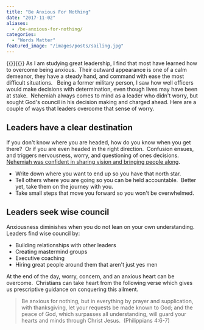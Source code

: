 ```yaml
---
title: "Be Anxious For Nothing"
date: "2017-11-02"
aliases:
  - /be-anxious-for-nothing/
categories: 
  - "Words Matter"
featured_image: "/images/posts/sailing.jpg"
---
```

{{<featuredimage>}}{{</featuredimage>}}
As I am studying great leadership, I find that most have learned how to overcome being anxious.  Their outward appearance is one of a calm demeanor, they have a steady hand, and command with ease the most difficult situations.   Being a former military person, I saw how well officers would make decisions with determination, even though lives may have been at stake.  Nehemiah always comes to mind as a leader who didn't worry, but sought God's council in his decision making and charged ahead. Here are a couple of ways that leaders overcome that sense of worry.

## Leaders have a clear destination

If you don't know where you are headed, how do you know when you get there?  Or if you are even headed in the right direction.  Confusion ensues, and triggers nervousness, worry, and questioning of ones decisions. [Nehemiah was confident in sharing vision and bringing people along](https://www.biblegateway.com/passage/?search=Nehemiah+2%3A17&version=NIV).

- Write down where you want to end up so you have that north star.
- Tell others where you are going so you can be held accountable.  Better yet, take them on the journey with you.
- Take small steps that move you forward so you won't be overwhelmed.

## Leaders seek wise council

Anxiousness diminishes when you do not lean on your own understanding.  Leaders find wise council by:

- Building relationships with other leaders
- Creating mastermind groups
- Executive coaching
- Hiring great people around them that aren't just yes men

At the end of the day, worry, concern, and an anxious heart can be overcome.  Christians can take heart from the following verse which gives us prescriptive guidance on conquering this ailment.

> Be anxious for nothing, but in everything by prayer and supplication, with thanksgiving, let your requests be made known to God; and the peace of God, which surpasses all understanding, will guard your hearts and minds through Christ Jesus.  (Philippians 4:6-7)
